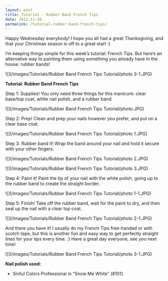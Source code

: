 ```yaml
---
layout: post
title: Tutorial - Rubber Band French Tips
date: 2012-11-28
permalink: /tutorial-rubber-band-french-tips/
---
```


Happy Wednesday everybody! I hope you all had a great Thanksgiving, and that your Christmas season is off to a great start :)

I’m keeping things simple for this week’s tutorial: French Tips. But here’s an alternative way to painting them using something you already have in the house: rubber bands!

![](/images/Tutorials/Rubber Band French Tips Tutorial/photo 3-1.JPG)

**Tutorial: Rubber Band French Tips**

Step 1: Supplies! You only need three things for this manicure: clear base/top coat, white nail polish, and a rubber band.

![](/images/Tutorials/Rubber Band French Tips Tutorial/photo.JPG)

Step 2: Prep! Clean and prep your nails however you prefer, and put on a clear base coat.

![](/images/Tutorials/Rubber Band French Tips Tutorial/photo 1.JPG)

Step 3: Rubber band it!  Wrap the band around your nail and hold it secure with your other fingers.

![](/images/Tutorials/Rubber Band French Tips Tutorial/photo 2.JPG)

![](/images/Tutorials/Rubber Band French Tips Tutorial/photo 3.JPG)

Step 4: Paint it! Paint the tip of your nail with the white polish, going up to the rubber band to create the straight border.

![](/images/Tutorials/Rubber Band French Tips Tutorial/photo 1-1.JPG)

Step 5: Finish! Take off the rubber band, wait for the paint to dry, and then seal up the nail with a clear top coat.

![](/images/Tutorials/Rubber Band French Tips Tutorial/photo 2-1.JPG)

And there you have it! I usually do my French Tips free-handed or with scotch tape, but this is another fun and easy way to get perfectly straight lines for your tips every time. :) Have a great day everyone, see you next time!

![](/images/Tutorials/Rubber Band French Tips Tutorial/photo 3-1.JPG)

**Nail polish used:**

- Sinful Colors Professional in “Snow Me White” (#101)